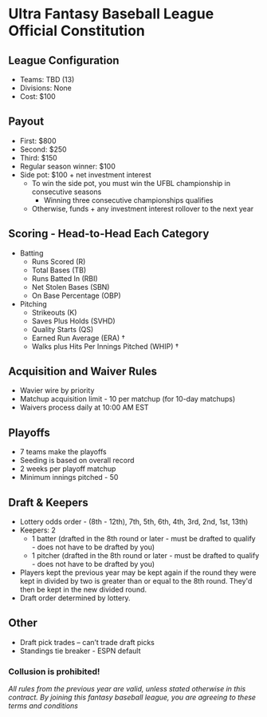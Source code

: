 # Ultra Fantasy Baseball League Official Constitution

## League Configuration
* Teams: TBD (13)	
* Divisions: None
* Cost: $100	

## Payout
* First: $800
* Second: $250
* Third: $150
* Regular season winner: $100
* Side pot: $100 + net investment interest
  * To win the side pot, you must win the UFBL championship in consecutive seasons
    * Winning three consecutive championships qualifies
  * Otherwise, funds + any investment interest rollover to the next year

## Scoring - Head-to-Head Each Category
* Batting
  * Runs Scored (R)
  * Total Bases (TB) 
  * Runs Batted In (RBI)
  * Net Stolen Bases (SBN)  
  * On Base Percentage (OBP)
* Pitching
  * Strikeouts (K)
  * Saves Plus Holds (SVHD)
  * Quality Starts (QS)
  * Earned Run Average (ERA) †
  * Walks plus Hits Per Innings Pitched (WHIP) † 

## Acquisition and Waiver Rules
* Wavier wire by priority
* Matchup acquisition limit - 10 per matchup (for 10-day matchups)
* Waivers process daily at 10:00 AM EST

## Playoffs
* 7 teams make the playoffs
* Seeding is based on overall record
* 2 weeks per playoff matchup
* Minimum innings pitched - 50

## Draft & Keepers
* Lottery odds order - (8th - 12th), 7th, 5th, 6th, 4th, 3rd, 2nd, 1st, 13th) 
* Keepers: 2
  * 1 batter (drafted in the 8th round or later - must be drafted to qualify - does not have to be drafted by you)
  * 1 pitcher (drafted in the 8th round or later - must be drafted to qualify - does not have to be drafted by you)
* Players kept the previous year may be kept again if the round they were kept in divided by two is greater than or equal to the 8th round. They'd then be kept in the new divided round. 
* Draft order determined by lottery.

## Other
* Draft pick trades – can’t trade draft picks
* Standings tie breaker - ESPN default

### Collusion is prohibited! 
*All rules from the previous year are valid, unless stated otherwise in this contract. By joining this fantasy baseball league, you are agreeing to these terms and conditions*
